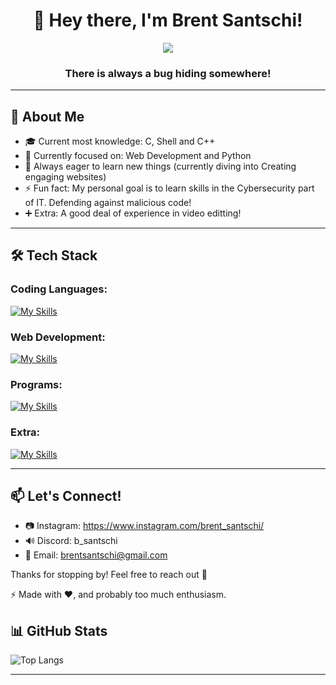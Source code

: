 <!-- Header -->
<h1 align="center">👋 Hey there, I'm Brent Santschi!</h1>

<!-- Coding Gif -->
<div align="center"> 
<img src="https://media4.giphy.com/media/v1.Y2lkPTc5MGI3NjExdHJrcmM1ZWluaTQ3b2lhNHJ0NXY1c2w2bWh3ajh2ejB5ZnprbTgwNSZlcD12MV9pbnRlcm5hbF9naWZfYnlfaWQmY3Q9Zw/51AhgeKNAamtcmcpGx/giphy.gif">
</div>

<h3 align="center"> There is always a bug hiding somewhere! </h3>

---

## 🚀 About Me
-  🎓 Current most knowledge: C, Shell and C++
-  🔭 Currently focused on: Web Development and Python
-  🌱 Always eager to learn new things (currently diving into Creating engaging websites)
-  ⚡ Fun fact: My personal goal is to learn skills in the Cybersecurity part of IT. Defending against malicious code!
-  ➕ Extra: A good deal of experience in video editting!

---

## 🛠️ Tech Stack

### Coding Languages:
[![My Skills](https://skillicons.dev/icons?i=bash,c,cs,cpp,py&perline=10)](https://skillicons.dev)

### Web Development:
[![My Skills](https://skillicons.dev/icons?i=css,html,js,nodejs,react,tailwind&perline=10)](https://skillicons.dev)

### Programs:
[![My Skills](https://skillicons.dev/icons?i=clion,debian,linux,neovim,powershell,ubuntu,vim,visualstudio,vscode,windows&perline=10)](https://skillicons.dev)

### Extra:
[![My Skills](https://skillicons.dev/icons?i=ae,au,ai,ps,pr,discord,gmail,instagram,github,git,&perline=10)](https://skillicons.dev)

---

## 📫 Let's Connect!

-  📷 Instagram: https://www.instagram.com/brent_santschi/
-  🔊 Discord: b_santschi
-  📧 Email: brentsantschi@gmail.com

Thanks for stopping by! Feel free to reach out 🖖

⚡ Made with ❤️, and probably too much enthusiasm.

## 📊 GitHub Stats

![Top Langs](https://github-readme-stats.vercel.app/api/top-langs/?username=Idralien&layout=compact&theme=tokyonight)

---
